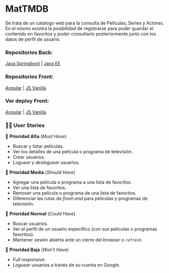 # MatTMDB

Se trata de un catalogo web para la consulta de Peliculas, Series y Actores. En el mismo existira la posibilidad de registrarse para poder guardar el contenido en favoritos y poder consultarlo posteriormente junto con los datos de perfil de usuario.

### Repositorios Back:
[Java Springboot](https://github.com/Agrossio/mattmdb_springboot_back)
| [Java EE](https://github.com/Agrossio/mattmdb_back)

### Repositorios Front:
[Angular](https://github.com/Agrossio/angular_mattmdb)
| [JS Vanilla](https://github.com/Agrossio/MatTMDB)

### Ver deploy Front:
[Angular](https://movies.matiabossio.com.ar/)
| [JS Vanilla](https://mattmdb.matiabossio.com.ar/)



### 👨‍🏫 User Stories

📕 **Prioridad Alta** (_Must Have_)

- Buscar y listar películas.
- Ver los detalles de una película o programa de televisión.
- Crear usuarios.
- _Loguear_ y _desloguear_ usuarios.

📘 **Prioridad Media** (_Should Have_)

- Agregar una película o programa a una lista de favoritos.
- Ver una lista de favoritos.
- Remover una película o programa de una lista de favoritos.
- Diferenciar las rutas de _front-end_ para películas y programas de televisión.

📗 **Prioridad Normal** (_Could Have_)

- Buscar usuarios.
- Ver el perfil de un usuario específico (con sus películas o programas favoritos).
- Mantener sesión abierta ante un cierre del _browser_ o `refresh`.

📓 **Prioridad Baja** (_Won't Have_)

- _Full responsive_.
- _Loguear_ usuarios a través de su cuenta en Google.
